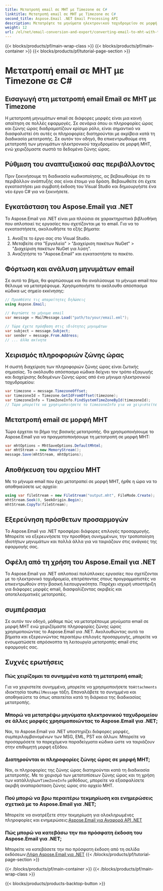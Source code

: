 ```yaml
---
title: Μετατροπή email σε MHT με Timezone σε C#
linktitle: Μετατροπή email σε MHT με Timezone σε C#
second_title: Aspose.Email .NET Email Processing API
description: Μετατρέψτε τα μηνύματα ηλεκτρονικού ταχυδρομείου σε μορφή MHT με ακριβείς ζώνες ώρας χρησιμοποιώντας το Aspose.Email για .NET. Παρέχεται οδηγός βήμα προς βήμα και παράδειγμα κώδικα.
weight: 12
url: /el/net/email-conversion-and-export/converting-email-to-mht-with-timezone-in-csharp/
---
```


{{< blocks/products/pf/main-wrap-class >}}
{{< blocks/products/pf/main-container >}}
{{< blocks/products/pf/tutorial-page-section >}}

# Μετατροπή email σε MHT με Timezone σε C#


## Εισαγωγή στη μετατροπή email Email σε MHT με Timezone

Η μετατροπή μηνυμάτων email σε διάφορες μορφές είναι μια κοινή απαίτηση σε πολλές εφαρμογές. Σε σενάρια όπου οι πληροφορίες ώρας και ζώνης ώρας διαδραματίζουν κρίσιμο ρόλο, είναι σημαντικό να διασφαλιστεί ότι αυτές οι πληροφορίες διατηρούνται με ακρίβεια κατά τη διαδικασία μετατροπής. Σε αυτόν τον οδηγό, θα επικεντρωθούμε στη μετατροπή των μηνυμάτων ηλεκτρονικού ταχυδρομείου σε μορφή MHT, ενώ χειριζόμαστε σωστά τα δεδομένα ζώνης ώρας.

## Ρύθμιση του αναπτυξιακού σας περιβάλλοντος

Πριν ξεκινήσουμε τη διαδικασία κωδικοποίησης, ας βεβαιωθούμε ότι το περιβάλλον ανάπτυξής σας είναι έτοιμο για δράση. Βεβαιωθείτε ότι έχετε εγκαταστήσει μια συμβατή έκδοση του Visual Studio και δημιουργήστε ένα νέο έργο C# για να ξεκινήσετε.

## Εγκατάσταση του Aspose.Email για .NET

Το Aspose.Email για .NET είναι μια πλούσια σε χαρακτηριστικά βιβλιοθήκη που απλοποιεί τις εργασίες που σχετίζονται με το email. Για να το εγκαταστήσετε, ακολουθήστε τα εξής βήματα:

1. Ανοίξτε το έργο σας στο Visual Studio.
2. Μεταβείτε στα "Εργαλεία" > "Διαχείριση πακέτων NuGet" > "Διαχείριση πακέτων NuGet για λύση".
3. Αναζητήστε το "Aspose.Email" και εγκαταστήστε το πακέτο.

## Φόρτωση και ανάλυση μηνυμάτων email

Σε αυτό το βήμα, θα φορτώσουμε και θα αναλύσουμε το μήνυμα email που θέλουμε να μετατρέψουμε. Χρησιμοποιήστε το ακόλουθο απόσπασμα κώδικα ως σημείο εκκίνησης:

```csharp
// Προσθέστε τις απαραίτητες δηλώσεις
using Aspose.Email;

// Φορτώστε το μήνυμα email
var message = MailMessage.Load("path/to/your/email.eml");

// Τώρα έχετε πρόσβαση στις ιδιότητες μηνυμάτων
var subject = message.Subject;
var sender = message.From.Address;
// ... άλλα ακίνητα
```

## Χειρισμός πληροφοριών ζώνης ώρας

Η σωστή διαχείριση των πληροφοριών ζώνης ώρας είναι ζωτικής σημασίας. Το ακόλουθο απόσπασμα κώδικα δείχνει τον τρόπο εξαγωγής και διαχείρισης δεδομένων ζώνης ώρας από ένα μήνυμα ηλεκτρονικού ταχυδρομείου:

```csharp
var timezone = message.TimezoneOffset;
var timezoneId = Timezone.GetIdFromOffset(timezone);
var timezoneInfo = TimeZoneInfo.FindSystemTimeZoneById(timezoneId);
// Τώρα μπορείτε να χρησιμοποιήσετε το timezoneInfo για να χειριστείτε τις μετατροπές ζώνης ώρας
```

## Μετατροπή email σε μορφή MHT

Τώρα έρχεται το βήμα της βασικής μετατροπής. Θα χρησιμοποιήσουμε το Aspose.Email για να πραγματοποιήσουμε τη μετατροπή σε μορφή MHT:

```csharp
var mhtOptions = MhtSaveOptions.DefaultMhtml;
var mhtStream = new MemoryStream();
message.Save(mhtStream, mhtOptions);
```

## Αποθήκευση του αρχείου MHT

Με το μήνυμα email που έχει μετατραπεί σε μορφή MHT, ήρθε η ώρα να το αποθηκεύσετε ως αρχείο:

```csharp
using var fileStream = new FileStream("output.mht", FileMode.Create);
mhtStream.Seek(0, SeekOrigin.Begin);
mhtStream.CopyTo(fileStream);
```

## Εξερεύνηση πρόσθετων προσαρμογών

Το Aspose.Email για .NET προσφέρει διάφορες επιλογές προσαρμογής. Μπορείτε να εξερευνήσετε την προσθήκη συνημμένων, την τροποποίηση ιδιοτήτων μηνυμάτων και πολλά άλλα για να ταιριάζουν στις ανάγκες της εφαρμογής σας.

## Οφέλη από τη χρήση του Aspose.Email για .NET

Το Aspose.Email για .NET απλοποιεί πολύπλοκες εργασίες που σχετίζονται με το ηλεκτρονικό ταχυδρομείο, επιτρέποντας στους προγραμματιστές να επικεντρωθούν στην βασική λειτουργικότητα. Παρέχει ισχυρή υποστήριξη για διάφορες μορφές email, διασφαλίζοντας ακριβείς και αποτελεσματικές μετατροπές.

## συμπέρασμα

Σε αυτόν τον οδηγό, μάθαμε πώς να μετατρέπουμε μηνύματα email σε μορφή MHT ενώ χειριζόμαστε πληροφορίες ζώνης ώρας χρησιμοποιώντας το Aspose.Email για .NET. Ακολουθώντας αυτά τα βήματα και εξερευνώντας περαιτέρω επιλογές προσαρμογής, μπορείτε να ενσωματώσετε απρόσκοπτα τη λειτουργία μετατροπής email στις εφαρμογές σας.

## Συχνές ερωτήσεις

### Πώς χειρίζομαι τα συνημμένα κατά τη μετατροπή email;

 Για να χειριστείτε συνημμένα, μπορείτε να χρησιμοποιήσετε το`Attachments` ιδιοκτησία του`MailMessage` τάξη. Επαναλάβετε τα συνημμένα και αποθηκεύστε τα όπως απαιτείται κατά τη διάρκεια της διαδικασίας μετατροπής.

### Μπορώ να μετατρέψω μηνύματα ηλεκτρονικού ταχυδρομείου σε άλλες μορφές χρησιμοποιώντας το Aspose.Email για .NET;

Ναι, το Aspose.Email για .NET υποστηρίζει διάφορες μορφές, συμπεριλαμβανομένων των MSG, EML, PST και άλλων. Μπορείτε να προσαρμόσετε τα παρεχόμενα παραδείγματα κώδικα ώστε να ταιριάζουν στην επιθυμητή μορφή εξόδου.

### Διατηρούνται οι πληροφορίες ζώνης ώρας σε μορφή MHT;

 Ναι, οι πληροφορίες της ζώνης ώρας διατηρούνται κατά τη διαδικασία μετατροπής. Με το χειρισμό των μετατοπίσεων ζώνης ώρας και τη χρήση των κατάλληλων`TimeZoneInfo` μεθόδους, μπορείτε να εξασφαλίσετε ακριβή αναπαράσταση ζώνης ώρας στο αρχείο MHT.

### Πού μπορώ να βρω περαιτέρω τεκμηρίωση και ενημερώσεις σχετικά με το Aspose.Email για .NET;

 Μπορείτε να ανατρέξετε στην τεκμηρίωση για ολοκληρωμένες πληροφορίες και ενημερώσεις:[Aspose.Email για Αναφορά API .NET](https://reference.aspose.com/email/net/)

### Πώς μπορώ να κατεβάσω την πιο πρόσφατη έκδοση του Aspose.Email για .NET;

 Μπορείτε να κατεβάσετε την πιο πρόσφατη έκδοση από τη σελίδα εκδόσεων:[Λήψη Aspose.Email για .NET](https://releases.aspose.com/email/net/)
{{< /blocks/products/pf/tutorial-page-section >}}

{{< /blocks/products/pf/main-container >}}
{{< /blocks/products/pf/main-wrap-class >}}

{{< blocks/products/products-backtop-button >}}
